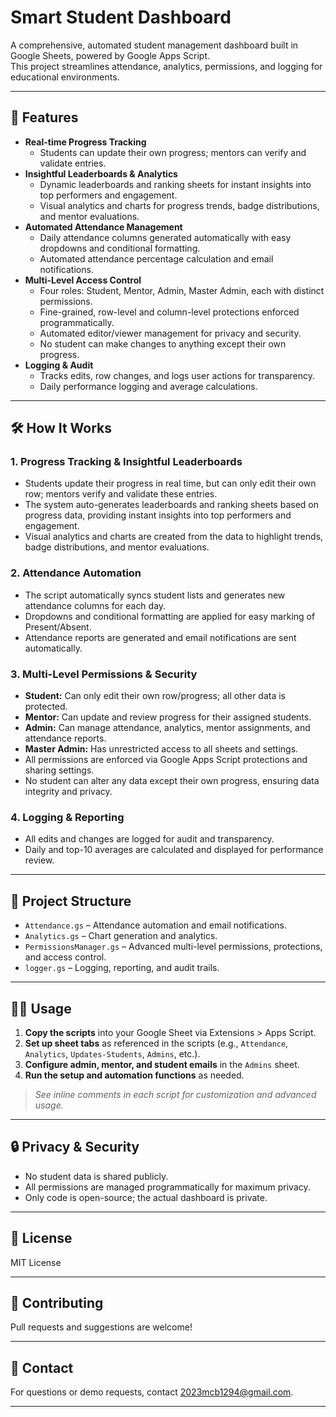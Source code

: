 # Smart Student Dashboard

A comprehensive, automated student management dashboard built in Google Sheets, powered by Google Apps Script.  
This project streamlines attendance, analytics, permissions, and logging for educational environments.

---

## 🚀 Features

- **Real-time Progress Tracking**
  - Students can update their own progress; mentors can verify and validate entries.
- **Insightful Leaderboards & Analytics**
  - Dynamic leaderboards and ranking sheets for instant insights into top performers and engagement.
  - Visual analytics and charts for progress trends, badge distributions, and mentor evaluations.
- **Automated Attendance Management**
  - Daily attendance columns generated automatically with easy dropdowns and conditional formatting.
  - Automated attendance percentage calculation and email notifications.
- **Multi-Level Access Control**
  - Four roles: Student, Mentor, Admin, Master Admin, each with distinct permissions.
  - Fine-grained, row-level and column-level protections enforced programmatically.
  - Automated editor/viewer management for privacy and security.
  - No student can make changes to anything except their own progress.
- **Logging & Audit**
  - Tracks edits, row changes, and logs user actions for transparency.
  - Daily performance logging and average calculations.

---

## 🛠️ How It Works

### 1. Progress Tracking & Insightful Leaderboards
- Students update their progress in real time, but can only edit their own row; mentors verify and validate these entries.
- The system auto-generates leaderboards and ranking sheets based on progress data, providing instant insights into top performers and engagement.
- Visual analytics and charts are created from the data to highlight trends, badge distributions, and mentor evaluations.

### 2. Attendance Automation
- The script automatically syncs student lists and generates new attendance columns for each day.
- Dropdowns and conditional formatting are applied for easy marking of Present/Absent.
- Attendance reports are generated and email notifications are sent automatically.

### 3. Multi-Level Permissions & Security
- **Student:** Can only edit their own row/progress; all other data is protected.
- **Mentor:** Can update and review progress for their assigned students.
- **Admin:** Can manage attendance, analytics, mentor assignments, and attendance reports.
- **Master Admin:** Has unrestricted access to all sheets and settings.
- All permissions are enforced via Google Apps Script protections and sharing settings.
- No student can alter any data except their own progress, ensuring data integrity and privacy.

### 4. Logging & Reporting
- All edits and changes are logged for audit and transparency.
- Daily and top-10 averages are calculated and displayed for performance review.

---

## 📂 Project Structure

- `Attendance.gs` – Attendance automation and email notifications.
- `Analytics.gs` – Chart generation and analytics.
- `PermissionsManager.gs` – Advanced multi-level permissions, protections, and access control.
- `logger.gs` – Logging, reporting, and audit trails.

---

## 🧑‍💻 Usage

1. **Copy the scripts** into your Google Sheet via Extensions > Apps Script.
2. **Set up sheet tabs** as referenced in the scripts (e.g., `Attendance`, `Analytics`, `Updates-Students`, `Admins`, etc.).
3. **Configure admin, mentor, and student emails** in the `Admins` sheet.
4. **Run the setup and automation functions** as needed.

> _See inline comments in each script for customization and advanced usage._

---

## 🔒 Privacy & Security

- No student data is shared publicly.
- All permissions are managed programmatically for maximum privacy.
- Only code is open-source; the actual dashboard is private.

---

## 📜 License

MIT License

---

## 🤝 Contributing

Pull requests and suggestions are welcome!

---

## 📧 Contact

For questions or demo requests, contact [2023mcb1294@gmail.com](mailto:2023mcb1294@gmail.com).

---